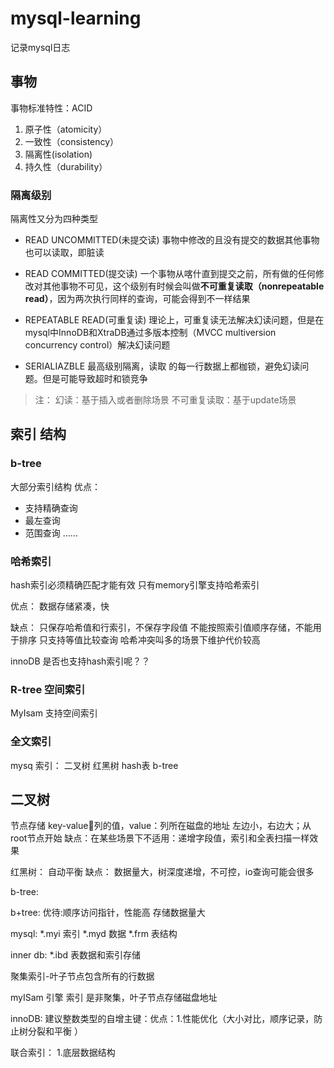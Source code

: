# mysql-learning
记录mysql日志

## 事物
事物标准特性：ACID
1. 原子性（atomicity）
2. 一致性（consistency）
3. 隔离性(isolation)
4. 持久性（durability）

### 隔离级别
隔离性又分为四种类型

* READ UNCOMMITTED(未提交读)
事物中修改的且没有提交的数据其他事物也可以读取，即脏读

* READ COMMITTED(提交读)
一个事物从喀什直到提交之前，所有做的任何修改对其他事物不可见，这个级别有时候会叫做**不可重复读取（nonrepeatable read）**，因为两次执行同样的查询，可能会得到不一样结果

* REPEATABLE READ(可重复读)
理论上，可重复读无法解决幻读问题，但是在mysql中InnoDB和XtraDB通过多版本控制（MVCC multiversion concurrency control）解决幻读问题

* SERIALIAZBLE 最高级别隔离，读取 的每一行数据上都枷锁，避免幻读问题。但是可能导致超时和锁竞争
>注： 幻读：基于插入或者删除场景
不可重复读取：基于update场景

## 索引 结构

### b-tree
大部分索引结构
优点：
* 支持精确查询
* 最左查询
* 范围查询
......

### 哈希索引
hash索引必须精确匹配才能有效
只有memory引擎支持哈希索引

优点：
数据存储紧凑，快

缺点：
只保存哈希值和行索引，不保存字段值
不能按照索引值顺序存储，不能用于排序
只支持等值比较查询
哈希冲突叫多的场景下维护代价较高

innoDB 是否也支持hash索引呢？？

### R-tree 空间索引
MyIsam 支持空间索引

### 全文索引


mysq 索引：
二叉树
红黑树
hash表
b-tree

## 二叉树
节点存储 key-value:key:列的值，value：列所在磁盘的地址
左边小，右边大；从root节点开始
缺点：在某些场景下不适用：递增字段值，索引和全表扫描一样效果

红黑树：
自动平衡
缺点：
数据量大，树深度递增，不可控，io查询可能会很多

b-tree:


b+tree:
优待:顺序访问指针，性能高
存储数据量大


mysql:
*.myi 索引
*.myd 数据
*.frm 表结构

inner db:
*.ibd 表数据和索引存储

聚集索引-叶子节点包含所有的行数据

myISam 引擎 索引 是非聚集，叶子节点存储磁盘地址  

innoDB:
建议整数类型的自增主键：优点：1.性能优化（大小对比，顺序记录，防止树分裂和平衡   ）

联合索引：
1.底层数据结构
